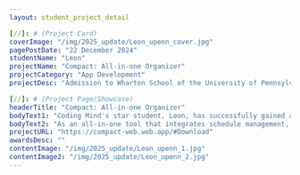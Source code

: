 ```yaml
---
layout: student_project_detail

[//]: # (Project Card)
coverImage: "/img/2025_update/Leon_upenn_cover.jpg"
pagePostDate: "22 December 2024"
studentName: "Leon"
projectName: "Compact: All-in-one Organizer"
projectCategory: "App Development"
projectDesc: "Admission to Wharton School of the University of Pennsylvania"

[//]: # (Project Page/Showcase)
headerTitle: "Compact: All-in-one Organizer"
bodyText1: "Coding Mind's star student, Leon, has successfully gained admission to the Wharton School of the University of Pennsylvania with his self-developed AI task management app Compact, an all-in-one schedule management tool that integrates financial planning and behavioral habits."
bodyText2: "As an all-in-one tool that integrates schedule management, financial planning, diary recording, and behavioral habit management, Leon also organized his team to promote it in major social media, and within a year after its launch, it topped the App Store's efficiency apps list, gaining a 4.9 rating and covering tens of thousands of users. Its innovative features - such as intelligent budgeting system, and even attracted the Silicon Valley angel investment institutions to inject funds, becoming a few in the high school stage to complete the commercialization of the product landing a typical case."
projectURL: "https://compact-web.web.app/#Download"
awardsDesc: ""
contentImage: "/img/2025_update/Leon_upenn_1.jpg"
contentImage2: "/img/2025_update/Leon_upenn_2.jpg"
---
```

